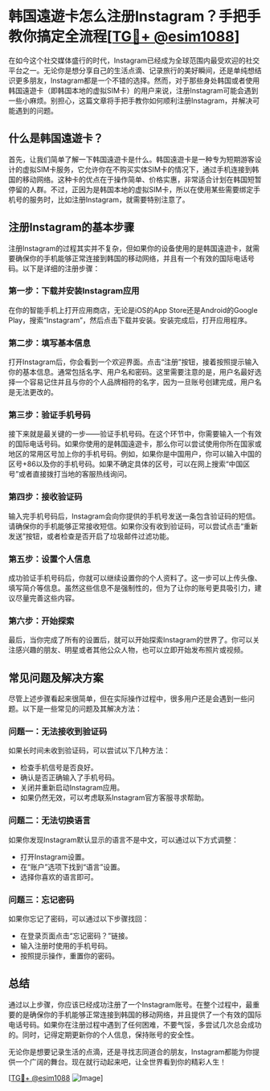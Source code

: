 # 韩国遠遊卡怎么注册Instagram？手把手教你搞定全流程[[TG💪+ @esim1088](https://t.me/s/esim1088)]

在如今这个社交媒体盛行的时代，Instagram已经成为全球范围内最受欢迎的社交平台之一。无论你是想分享自己的生活点滴、记录旅行的美好瞬间，还是单纯想结识更多朋友，Instagram都是一个不错的选择。然而，对于那些身处韩国或者使用韩国遠遊卡（即韩国本地的虚拟SIM卡）的用户来说，注册Instagram可能会遇到一些小麻烦。别担心，这篇文章将手把手教你如何顺利注册Instagram，并解决可能遇到的问题。

## 什么是韩国遠遊卡？

首先，让我们简单了解一下韩国遠遊卡是什么。韩国遠遊卡是一种专为短期游客设计的虚拟SIM卡服务，它允许你在不购买实体SIM卡的情况下，通过手机连接到韩国的移动网络。这种卡的优点在于操作简单、价格实惠，非常适合计划在韩国短暂停留的人群。不过，正因为是韩国本地的虚拟SIM卡，所以在使用某些需要绑定手机号的服务时，比如注册Instagram，就需要特别注意了。

## 注册Instagram的基本步骤

注册Instagram的过程其实并不复杂，但如果你的设备使用的是韩国遠遊卡，就需要确保你的手机能够正常连接到韩国的移动网络，并且有一个有效的国际电话号码。以下是详细的注册步骤：

### 第一步：下载并安装Instagram应用

在你的智能手机上打开应用商店，无论是iOS的App Store还是Android的Google Play，搜索“Instagram”，然后点击下载并安装。安装完成后，打开应用程序。

### 第二步：填写基本信息

打开Instagram后，你会看到一个欢迎界面。点击“注册”按钮，接着按照提示输入你的基本信息。通常包括名字、用户名和密码。这里需要注意的是，用户名最好选择一个容易记住并且与你的个人品牌相符的名字，因为一旦账号创建完成，用户名是无法更改的。

### 第三步：验证手机号码

接下来就是最关键的一步——验证手机号码。在这个环节中，你需要输入一个有效的国际电话号码。如果你使用的是韩国遠遊卡，那么你可以尝试使用你所在国家或地区的常用区号加上你的手机号码。例如，如果你是中国用户，你可以输入中国的区号+86以及你的手机号码。如果不确定具体的区号，可以在网上搜索“中国区号”或者直接拨打当地的客服热线询问。

### 第四步：接收验证码

输入完手机号码后，Instagram会向你提供的手机号发送一条包含验证码的短信。请确保你的手机能够正常接收短信。如果你没有收到验证码，可以尝试点击“重新发送”按钮，或者检查是否开启了垃圾邮件过滤功能。

### 第五步：设置个人信息

成功验证手机号码后，你就可以继续设置你的个人资料了。这一步可以上传头像、填写简介等信息。虽然这些信息不是强制性的，但为了让你的账号更具吸引力，建议尽量完善这些内容。

### 第六步：开始探索

最后，当你完成了所有的设置后，就可以开始探索Instagram的世界了。你可以关注感兴趣的朋友、明星或者其他公众人物，也可以立即开始发布照片或视频。

## 常见问题及解决方案

尽管上述步骤看起来很简单，但在实际操作过程中，很多用户还是会遇到一些问题。以下是一些常见的问题及其解决方法：

### 问题一：无法接收到验证码

如果长时间未收到验证码，可以尝试以下几种方法：
- 检查手机信号是否良好。
- 确认是否正确输入了手机号码。
- 关闭并重新启动Instagram应用。
- 如果仍然无效，可以考虑联系Instagram官方客服寻求帮助。

### 问题二：无法切换语言

如果你发现Instagram默认显示的语言不是中文，可以通过以下方式调整：
- 打开Instagram设置。
- 在“账户”选项下找到“语言”设置。
- 选择你喜欢的语言即可。

### 问题三：忘记密码

如果你忘记了密码，可以通过以下步骤找回：
- 在登录页面点击“忘记密码？”链接。
- 输入注册时使用的手机号码。
- 按照提示操作，重置你的密码。

## 总结

通过以上步骤，你应该已经成功注册了一个Instagram账号。在整个过程中，最重要的是确保你的手机能够正常连接到韩国的移动网络，并且提供了一个有效的国际电话号码。如果你在注册过程中遇到了任何困难，不要气馁，多尝试几次总会成功的。同时，记得定期更新你的个人信息，保持账号的安全性。

无论你是想要记录生活的点滴，还是寻找志同道合的朋友，Instagram都能为你提供一个广阔的舞台。现在就行动起来吧，让全世界看到你的精彩人生！

[[TG💪+ @esim1088](https://t.me/s/esim1088) ![Image](https://i.postimg.cc/4NQfJmqS/Snipaste-2025-05-13-00-14-12.png)]
